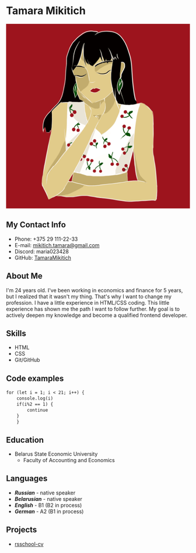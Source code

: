 # Tamara Mikitich
![javascript](\assets\img\ich.png "java script")

## My Contact Info
* Phone: +375 29 111-22-33
* E-mail: mikitich.tamara@gmail.com
* Discord: maria023428
* GitHub: [TamaraMikitich](https://github.com/TamaraMikitich)

## About Me
I'm 24 years old. I've been working in economics and finance for 5 years, but I realized that it wasn't my thing. That's why I want to change my profession. I have a little experience in HTML/CSS coding. This little experience has shown me the path I want to follow further. My goal is to actively deepen my knowledge and become a qualified frontend developer.

## Skills
* HTML
* CSS 
* Git/GitHub

## Code examples
```
for (let i = 1; i < 21; i++) {
	console.log(i)
    if(i%2 == 1) {
        continue
    }
    }
```

## Education
* Belarus State Economic University
    - Faculty of Accounting and Economics

## Languages
* ***Russian*** - native speaker
* ***Belarusian*** - native speaker
* ***English*** - B1 (B2 in process)
* ***German*** - A2 (B1 in process)

## Projects
* [rsschool-cv](https://TamaraMikitich.github.io/rsschool-cv/cv)